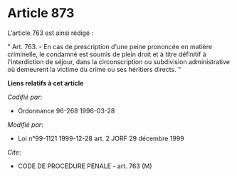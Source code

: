# Article 873

L'article 763 est ainsi rédigé :

" Art. 763. - En cas de prescription d'une peine prononcée en matière criminelle, le condamné est soumis de plein droit et à
titre définitif à l'interdiction de séjour, dans la circonscription ou subdivision administrative où demeurent la victime du
crime ou ses héritiers directs. "

**Liens relatifs à cet article**

_Codifié par_:

  - Ordonnance 96-268 1996-03-28

_Modifié par_:

  - Loi n°99-1121 1999-12-28 art. 2 JORF 29 décembre 1999

_Cite_:

  - CODE DE PROCEDURE PENALE - art. 763 (M)
